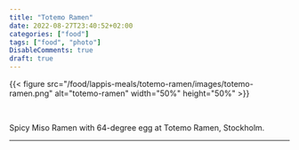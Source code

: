 ```yaml
---
title: "Totemo Ramen"
date: 2022-08-27T23:40:52+02:00
categories: ["food"]
tags: ["food", "photo"]
DisableComments: true
draft: true
---
```


{{< figure src="/food/lappis-meals/totemo-ramen/images/totemo-ramen.png" alt="totemo-ramen" width="50%" height="50%" >}}

<br>

Spicy Miso Ramen with 64-degree egg at Totemo Ramen, Stockholm.

---